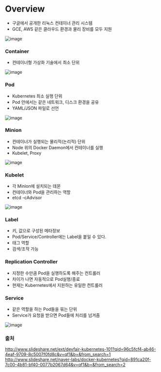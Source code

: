 
Overview
=========

- 구글에서 공개한 리눅스 컨테이너 관리 시스템
- GCE, AWS 같은 클라우드 환경과 물리 장비를 모두 지원

![image](https://github.com/leeplay/study/blob/master/image/architecture.png?raw=true)

### Container 

- 컨테이너형 가상화 기술에서 최소 단위

![image](https://github.com/leeplay/study/blob/master/image/container.png?raw=true)

### Pod

- Kubernetes 최소 실행 단위
- Pod 안에서는 같은 네트워크, 디스크 환경을 공유
- YAML/JSON 파일로 선언

![image](https://github.com/leeplay/study/blob/master/image/pod.png?raw=true)

### Minion

- 컨테이너가 실행되는 물리적(논리적) 단위
- Node 위의 Docker Daemon에서 컨테이너를 실행
- Kubelet, Proxy

![image](https://github.com/leeplay/study/blob/master/image/minion.png?raw=true)

### Kubelet

- 각 Minion에 설치되는 데몬
- 컨테이너와 Pod을 관리하는 역할
- etcd
-cAdvisor

![image](https://github.com/leeplay/study/blob/master/image/kubelet.png?raw=true)

### Label

- 키, 값으로 구성된 메타정보
- Pod/Service/Controller에는 Label을 붙일 수 있다. 
- 태그 역할
- 검색/조작 가능

### Replication Controller 

- 지정한 수만큼 Pod을 실행하도록 해주는 컨트롤러
- 차이가 나면 자동적으로 Pod실행/종료
- 현재는 Kubernetes에서 지원하는 유일한 컨트롤러 

### Service

- 같은 역할을 하는 Pod들을 묶는 단위
- Service가 요청을 받으면 Pod들에 처리를 넘겨줌 

![image](https://github.com/leeplay/study/blob/master/image/service.png?raw=true)

### 출처 

http://www.slideshare.net/ext/devfair-kubernetes-101?qid=96c5fcf4-ab46-4eaf-9709-8c5007f0fd8c&v=qf1&b=&from_search=1
http://www.slideshare.net/naver-labs/docker-kubernetes?qid=891ca20f-7c00-4b81-bf40-0077b2067d64&v=qf1&b=&from_search=2

